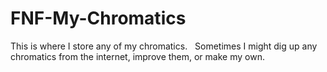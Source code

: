 # FNF-My-Chromatics
This is where I store any of my chromatics.   Sometimes I might dig up any chromatics from the internet, improve them, or make my own.
